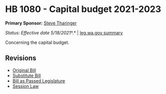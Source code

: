 # HB 1080 - Capital budget 2021-2023
**Primary Sponsor:** [Steve Tharinger](/person/leg/steve.tharinger.md)

*Status: Effective date 5/18/2021**.* | [leg.wa.gov summary](https://app.leg.wa.gov/billsummary?BillNumber=1080&Year=2021)

Concerning the capital budget.

## Revisions
* [Original Bill](1/)
* [Substitute Bill](S/)
* [Bill as Passed Legislature](S.PL/)
* [Session Law](S.SL/)